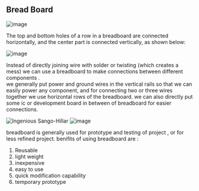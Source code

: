 ## Bread Board   
![image](https://user-images.githubusercontent.com/60490438/133906071-abc21f64-6233-43d6-83de-4192654cd8ff.png)  

The top and bottom holes of a row in a breadboard are connected horizontally, and the center part is connected vertically, as shown below:

![image](https://user-images.githubusercontent.com/60490438/133906131-2017c597-a1ad-4923-884d-7c94f0a88fff.png) 

Instead of directly joining wire with solder or twisting (which creates a mess) we can use a breadboard to make connections between different components .  
we generally put power and ground wires in the vertical rails so that we can easily power any component, and for connecting two or three wires together we use horizontal rows of the breadboard. we can also directly put some ic or development board in between of breadboard for easier connections.

![Ingenious Sango-Hillar](https://user-images.githubusercontent.com/60490438/133921701-3e24a29d-6d90-4245-b146-e176365d5b0b.png)
![image](https://user-images.githubusercontent.com/60490438/133921779-3f06c284-193d-4e3a-a786-9269997e7344.png)  

breadboard is generally used for prototype and testing of project , or for less refined project.
benifits of using breadboard are :
1. Reusable 
2. light weight
3. inexpensive
4. easy to use
5. quick modification capability
6. temporary prototype

